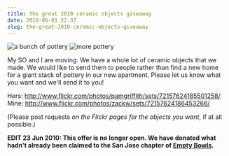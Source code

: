 ```yaml
---
title: the great 2010 ceramic objects giveaway
date: 2010-06-01 22:37
slug: the-great-2010-ceramic-objects-giveaway
---
```


![a bunch of pottery](http://farm5.static.flickr.com/4005/4662273362_45c3efc8cc.jpg)
![more pottery](http://farm5.static.flickr.com/4031/4661652921_45a91191cc.jpg)

My SO and I are moving. We have a whole lot of ceramic objects that we
made. We would like to send them to people rather than find a new home
for a giant stack of pottery in our new apartment. Please let us know
what you want and we'll send it to you!

Hers: <http://www.flickr.com/photos/pamgriffith/sets/72157624185501258/>  
Mine: <http://www.flickr.com/photos/zackw/sets/72157624186453266/>

(Please post requests *on the Flickr pages for the objects you want*, if
at all possible.)

**EDIT 23 Jun 2010: This offer is no longer open. We have donated
what hadn't already been claimed to the San Jose chapter of [Empty
Bowls](http://www.emptybowls.net/).**
